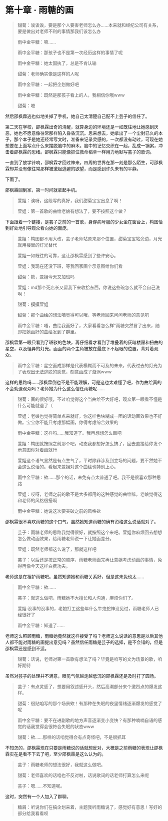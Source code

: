 # 第十章 · 雨糖的画

>甜菊：诶诶诶，要是那个人要害老师怎么办……本来就和经纪公司有关系，要是做出对老师不利的事情那我们该怎么办
>
>雨中金平糖：嘛……
>
>雨中金平糖：那孩子也不是第一次经历这样的事情了呢
>
>雨中金平糖：她太固执了，总是不肯认输
>
>甜菊：老师确实像是这样的人呢
>
>雨中金平糖：一起把企划做好吧
>
>雨中金平糖：既然是那孩子看上的人，我相信你哦www
>
>甜菊：嗯

然后邵枫霖逃也似地关掉了手机，她自己太清楚自己配不上芸子的信任了。

第二天在学校，邵枫霖出奇的清醒，就算身边的环境还是一如既往地让她感到厌恶，她也不愿意像往常那样陷入昏昏沉沉。思来想去，她拿出了一个尘封已久的本子，那个本子是她还经常写文时，准备来记录灵感的，一次都没有动过，可现在她想要在上面写点什么来摆脱脑中的麻木。脑中的记忆交织在一起，乱成一锅粥，冲击着邵枫霖的思绪。邵枫霖只能像抓住救命稻草一样用力地默写芸子的歌词。

一直到了放学铃响，邵枫霖才回过神来，四周的世界在那一刻是那么陌生，可邵枫霖却并没有像往常那样被激起逃避的欲望，而是感到许久未有的平静。

下雨了。

邵枫霖回到家，第一时间就拿起手机。

>萱姐：诶呀，这段写的真好，我们甜菊宝宝出息了啊！
>
>萱姐：第一首歌的曲绘老娘有想法了，要不按照这个做？

下面跟着一个链接，是芸子之前的一首歌，身穿病号服的少女坐在窗台上，构图恰到好处地引导观众看向她的面庞。

>萱姐：构图都不用大改，芸子老师站原来那个位置，甜菊宝宝站旁边，月光就用楼里的灯光替代
>
>萱姐一如既往的可靠，这让邵枫霖感到了些许安心。
>
>萱姐：我现在还没下班，等我回家画个示意图给你们看
>
>甜菊：欸，萱姐今天又加班吗
>
>萱姐：md那个死店长又留我下来收拾东西，你说这些碗怎么就不会自己洗啊！
>
>甜菊：摸摸萱姐
>
>甜菊：那个曲绘的想法咱觉得可以哦，等老师回来问问老师的意见吧
>
>雨中金平糖：唔，曲绘我画好了，大家看看怎么样”雨糖突然冒了出来，随即把她画好的曲绘发到了群里。

邵枫霖第一眼只看到了斑驳的色块，再仔细看才看到了堆叠着的灰暗楼房和扭曲的星空，以及怪异的灯光。画面的两个主角被放在最底下不起眼的位置，背对着观众。

>雨中金平糖：星空画成那样是代表模糊而不可及的未来，代表过去的灯光为了表现出无法逃脱的感觉，刻意画成了漩涡www

这样的思路吗……邵枫霖倒也不是不能理解，可是这也太难懂了吧，作为曲绘真的不会劝退观众吗？老师她为什么这么信任雨糖呢……

>甜菊：画的很好哦，不过咱觉得这个当曲绘不大好吧，观众第一眼看不懂是什么可能就退了（
>
>萱姐：老娘也觉得简单点来就好，你这样色块糊成一团的话动画效果也不好做。宝宝你不能只考虑那幅画，你得考虑综合效果的
>
>雨中金平糖：这样吗……我知道了。我再想想怎么画吧
>
>萱姐：构图就按照之前那个吧，动态我都想好怎么搞了，回去直接给你发个示意图你对着画就行
>
>萱姐这个语气显然是有点生气了，平时除非涉及到立场的问题，要不然她不会这么说话的。看起来萱姐对这个曲绘也特别上心。
>
>雨中金平糖：欸……那个的话，未免有点太普通了吧。我不是很喜欢那种思路
>
>萱姐：哎呀，老师之前的歌不是大多都用的这种感觉的曲绘嘛，老娘觉得这和老师的风格很搭啊
>
>雨中金平糖：她说这次要突破之前的风格欸

邵枫霖很不喜欢雨糖的这个口气，虽然她知道雨糖的确有资格这么说话就对了。

>芸子：雨糖老师的思路我觉得很好，就按照这个来吧。萱姐你麻烦回去想想怎么做动画效果，给雨糖老师说一下让她画差分。
>
>萱姐：既然老师都这么说了，那就这样吧
>
>芸子：以后还是按正常的顺序，雨糖老师画完再让萱姐考虑动画的事情，免得再像今天这样白费功夫。

老师这是在袒护雨糖吧。虽然知道她和雨糖关系好，但是这未免也太……

>雨中金平糖：欸……
>
>芸子：就这么做吧，雨糖她不大擅长和人沟通，麻烦你们了。
>
>萱姐:没事的没事的，老娘打工这些年什么牛鬼蛇神没见过，雨糖老师人已经很好了
>
>雨中金平糖：知道了……

老师这么照顾雨糖，雨糖她竟然就这样接受了吗？老师这么说话的意思是以后其他人都不能对雨糖的画提出意见吗？虽然信任雨糖是芸子的选择，是不会错的，但是邵枫霖还是感到不适。

>甜菊：话说，老师对第一首歌有想法了吗？毕竟是咱写的文为场景的歌，咱好期待

虽然对芸子的处理并不满意，眼见气氛越走越低沉的邵枫霖还是及时打了圆场。

>芸子：有点灵感了，想要用叙述感开头，然后高潮部分来个激烈点的爆发这样。
>
>甜菊：很贴咱写的那个场景欸！有那种在失眠的夜里情绪逐渐爆发的感觉了呢
>
>雨中金平糖：要不在进副歌的地方声音逐渐变小变快？有那种喃喃自语的感觉的话我觉得会很符合失眠的状态www
>
>甜菊：欸……那样的话咱觉得会有点奇怪吧，不是很抓耳

不知怎的，邵枫霖现在只要是雨糖说的话就想反对，大概是之前雨糖的表现让邵枫霖实在是看不下去了吧，至少邵枫霖是这么认为的。

>芸子：雨糖老师的想法很好，我就这么做吧。
>
>甜菊：老师喜欢的话咱也不反对啦，话说歌词的话老师打算怎么来呢
>
>芸子：嗯……不知道呢。

这时，突然有一个人加入了群聊。

>糖屑：听说你们在搞企划来着，主题我听雨糖说了，感觉好有意思！写好的部分给我看看呗
